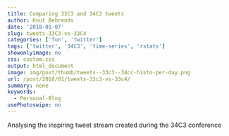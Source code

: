 ```yaml
---
title: Comparing 33C3 and 34C3 tweets
author: Knut Behrends
date: '2018-01-07'
slug: tweets-33C3-vs-33C4
categories: ['fun', 'twitter']
tags: ['twitter', '34C3', 'time-series', 'rstats']
showonlyimage: no
css: custom.css
output: html_document
image: img/post/thumb/tweets--33c3--34cc-histo-per-day.png
url: /post/2018/01/tweets-33c3-vs-33c4/
summary: none
keywords:
  - Personal-Blog
usePhotoswipe: no
---
```


Analysing the inspiring tweet stream created during the 34C3 conference 